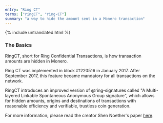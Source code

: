 ```yaml
---
entry: "Ring CT"
terms: ["ringCT", "ring-CT"]
summary: "a way to hide the amount sent in a Monero transaction"
---
```


{% include untranslated.html %}
### The Basics
RingCT, short for Ring Confidential Transactions, is how transaction amounts are hidden in Monero.

Ring CT was implemented in block #1220516 in January 2017.  After September 2017, this feature became mandatory for all transactions on the network.

RingCT introduces an improved version of @ring-signatures called "A Multi-layered Linkable Spontaneous Anonymous Group signature", which allows for hidden amounts, origins and destinations of transactions with reasonable efficiency and verifiable, trustless coin generation.

For more information, please read the creator Shen Noether's paper [here](https://eprint.iacr.org/2015/1098).
